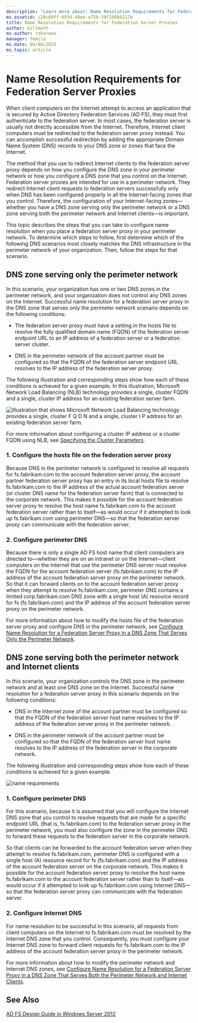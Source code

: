 ```yaml
---
description: "Learn more about: Name Resolution Requirements for Federation Server Proxies"
ms.assetid: c28c60ff-693d-49ee-a75b-58f24866217b
title: Name Resolution Requirements for Federation Server Proxies
author: billmath
ms.author: roharwoo
manager: femila
ms.date: 04/08/2025
ms.topic: article
---
```


# Name Resolution Requirements for Federation Server Proxies

When client computers on the Internet attempt to access an application that is secured by Active Directory Federation Services \(AD FS\), they must first authenticate to the federation server. In most cases, the federation server is usually not directly accessible from the Internet. Therefore, Internet client computers must be redirected to the federation server proxy instead. You can accomplish successful redirection by adding the appropriate Domain Name System \(DNS\) records to your DNS zone or zones that face the Internet.

The method that you use to redirect Internet clients to the federation server proxy depends on how you configure the DNS zone in your perimeter network or how you configure a DNS zone that you control on the Internet. Federation server proxies are intended for use in a perimeter network. They redirect Internet client requests to federation servers successfully only when DNS has been configured properly in all the Internet\-facing zones that you control. Therefore, the configuration of your Internet\-facing zones—whether you have a DNS zone serving only the perimeter network or a DNS zone serving both the perimeter network and Internet clients—is important.

This topic describes the steps that you can take to configure name resolution when you place a federation server proxy in your perimeter network. To determine which steps to follow, first determine which of the following DNS scenarios most closely matches the DNS infrastructure in the perimeter network of your organization. Then, follow the steps for that scenario.

## DNS zone serving only the perimeter network
In this scenario, your organization has one or two DNS zones in the perimeter network, and your organization does not control any DNS zones on the Internet. Successful name resolution for a federation server proxy in the DNS zone that serves only the perimeter network scenario depends on the following conditions:

-   The federation server proxy must have a setting in the hosts file to resolve the fully qualified domain name \(FQDN\) of the federation server endpoint URL to an IP address of a federation server or a federation server cluster.

-   DNS in the perimeter network of the account partner must be configured so that the FQDN of the federation server endpoint URL resolves to the IP address of the federation server proxy.

The following illustration and corresponding steps show how each of these conditions is achieved for a given example. In this illustration, Microsoft Network Load Balancing \(NLB\) technology provides a single, cluster FQDN and a single, cluster IP address for an existing federation server farm.

![Illustration that shows Microsoft Network Load Balancing technology provides a single, cluster F Q D N and a single, cluster I P address for an existing federation server farm.](media/adfs2_deploy_single_fs.gif)

For more information about configuring a cluster IP address or a cluster FQDN using NLB, see [Specifying the Cluster Parameters](/previous-versions/windows/it-pro/windows-server-2003/cc781505(v=ws.10)).

### 1. Configure the hosts file on the federation server proxy
Because DNS in the perimeter network is configured to resolve all requests for fs.fabrikam.com to the account federation server proxy, the account partner federation server proxy has an entry in its local hosts file to resolve fs.fabrikam.com to the IP address of the actual account federation server \(or cluster DNS name for the federation server farm\) that is connected to the corporate network. This makes it possible for the account federation server proxy to resolve the host name fs.fabrikam.com to the account federation server rather than to itself—as would occur if it attempted to look up fs.fabrikam.com using perimeter DNS—so that the federation server proxy can communicate with the federation server.

### 2. Configure perimeter DNS
Because there is only a single AD FS host name that client computers are directed to—whether they are on an intranet or on the Internet—client computers on the Internet that use the perimeter DNS server must resolve the FQDN for the account federation server \(fs.fabrikam.com\) to the IP address of the account federation server proxy on the perimeter network. So that it can forward clients on to the account federation server proxy when they attempt to resolve fs.fabrikam.com, perimeter DNS contains a limited corp.fabrikam.com DNS zone with a single host \(A\) resource record for fs \(fs.fabrikam.com\) and the IP address of the account federation server proxy on the perimeter network.

For more information about how to modify the hosts file of the federation server proxy and configure DNS in the perimeter network, see [Configure Name Resolution for a Federation Server Proxy in a DNS Zone That Serves Only the Perimeter Network](../deployment/configure-name-resolution-for-federation-server-proxy-in-dns-zone-serving-only-perimeter-network.md).

## DNS zone serving both the perimeter network and Internet clients
In this scenario, your organization controls the DNS zone in the perimeter network and at least one DNS zone on the Internet. Successful name resolution for a federation server proxy in this scenario depends on the following conditions:

-   DNS in the Internet zone of the account partner must be configured so that the FQDN of the federation server host name resolves to the IP address of the federation server proxy in the perimeter network.

-   DNS in the perimeter network of the account partner must be configured so that the FQDN of the federation server host name resolves to the IP address of the federation server in the corporate network.

The following illustration and corresponding steps show how each of these conditions is achieved for a given example.

![name requirements](media/adfs2_deploy_fsp_3DNS.gif)

### 1. Configure perimeter DNS
For this scenario, because it is assumed that you will configure the Internet DNS zone that you control to resolve requests that are made for a specific endpoint URL \(that is, fs.fabrikam.com\) to the federation server proxy in the perimeter network, you must also configure the zone in the perimeter DNS to forward these requests to the federation server in the corporate network.

So that clients can be forwarded to the account federation server when they attempt to resolve fs.fabrikam.com, perimeter DNS is configured with a single host \(A\) resource record for fs \(fs.fabrikam.com\) and the IP address of the account federation server on the corporate network. This makes it possible for the account federation server proxy to resolve the host name fs.fabrikam.com to the account federation server rather than to itself—as would occur if it attempted to look up fs.fabrikam.com using Internet DNS—so that the federation server proxy can communicate with the federation server.

### 2. Configure Internet DNS
For name resolution to be successful in this scenario, all requests from client computers on the Internet to fs.fabrikam.com must be resolved by the Internet DNS zone that you control. Consequently, you must configure your Internet DNS zone to forward client requests for fs.fabrikam.com to the IP address of the account federation server proxy in the perimeter network.

For more information about how to modify the perimeter network and Internet DNS zones, see [Configure Name Resolution for a Federation Server Proxy in a DNS Zone That Serves Both the Perimeter Network and Internet Clients](../deployment/configure-name-resolution-for-federation-server-proxy-in-dns-zone-serving-only-perimeter-network.md).

## See Also
[AD FS Design Guide in Windows Server 2012](AD-FS-Design-Guide-in-Windows-Server-2012.md)
